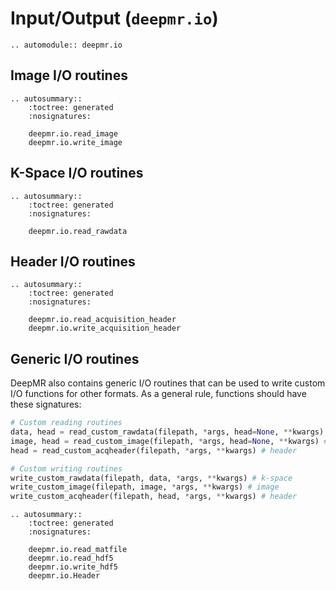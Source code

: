 # Input/Output (`deepmr.io`)

```{eval-rst}
.. automodule:: deepmr.io
```

## Image I/O routines
```{eval-rst}
.. autosummary::
	:toctree: generated
	:nosignatures:
	
	deepmr.io.read_image
	deepmr.io.write_image
```

## K-Space I/O routines
```{eval-rst}
.. autosummary::
	:toctree: generated
	:nosignatures:
	
	deepmr.io.read_rawdata
```

## Header I/O routines
```{eval-rst}
.. autosummary::
	:toctree: generated
	:nosignatures:
	
	deepmr.io.read_acquisition_header
    deepmr.io.write_acquisition_header
```

## Generic I/O routines

DeepMR also contains generic I/O routines that can be used to write custom I/O functions for other formats. As a general rule, functions should have these signatures:

```python
# Custom reading routines
data, head = read_custom_rawdata(filepath, *args, head=None, **kwargs) # k-space
image, head = read_custom_image(filepath, *args, head=None, **kwargs) # image
head = read_custom_acqheader(filepath, *args, **kwargs) # header

# Custom writing routines
write_custom_rawdata(filepath, data, *args, **kwargs) # k-space
write_custom_image(filepath, image, *args, **kwargs) # image
write_custom_acqheader(filepath, head, *args, **kwargs) # header
```



```{eval-rst}
.. autosummary::
	:toctree: generated
	:nosignatures:
	
	deepmr.io.read_matfile
	deepmr.io.read_hdf5
	deepmr.io.write_hdf5
	deepmr.io.Header
```
